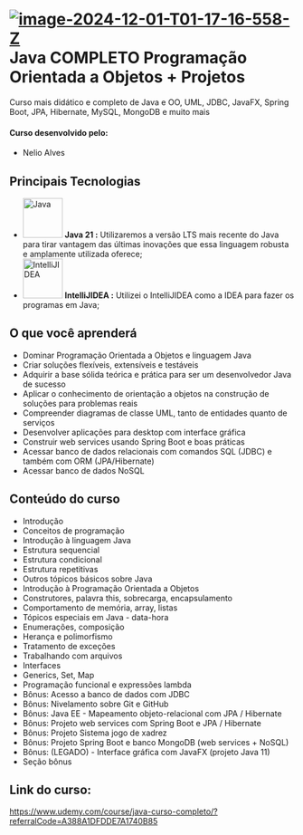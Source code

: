 # <a href="https://imgbb.com/"><img src="https://i.ibb.co/41NVDPM/image-2024-12-01-T01-17-16-558-Z.png" alt="image-2024-12-01-T01-17-16-558-Z" border="0"></a> Java COMPLETO Programação Orientada a Objetos + Projetos


Curso mais didático e completo de Java e OO, UML, JDBC, JavaFX, Spring Boot, JPA, Hibernate, MySQL, MongoDB e muito mais

#### Curso desenvolvido pelo:
- Nelio Alves

## Principais Tecnologias

- <img width="70px" src="https://cdn.jsdelivr.net/gh/devicons/devicon@latest/icons/java/java-original-wordmark.svg" title = "Java" /> <b>Java 21 :</b> Utilizaremos a versão LTS mais recente do Java para tirar vantagem das últimas inovações que essa linguagem robusta e amplamente utilizada oferece;
- <img width="70px" src="https://cdn.jsdelivr.net/gh/devicons/devicon@latest/icons/intellij/intellij-original.svg" title = "IntelliJIDEA" /> <b>IntelliJIDEA :</b> Utilizei o IntelliJIDEA como a IDEA para fazer os programas em Java;

## O que você aprenderá
- Dominar Programação Orientada a Objetos e linguagem Java
- Criar soluções flexíveis, extensíveis e testáveis
- Adquirir a base sólida teórica e prática para ser um desenvolvedor Java de sucesso
- Aplicar o conhecimento de orientação a objetos na construção de soluções para problemas reais
- Compreender diagramas de classe UML, tanto de entidades quanto de serviços
- Desenvolver aplicações para desktop com interface gráfica
- Construir web services usando Spring Boot e boas práticas
- Acessar banco de dados relacionais com comandos SQL (JDBC) e também com ORM (JPA/Hibernate)
- Acessar banco de dados NoSQL

## Conteúdo do curso
- Introdução
- Conceitos de programação
- Introdução à linguagem Java
- Estrutura sequencial
- Estrutura condicional
- Estrutura repetitivas
- Outros tópicos básicos sobre Java
- Introdução à Programação Orientada a Objetos
- Construtores, palavra this, sobrecarga, encapsulamento
- Comportamento de memória, array, listas
- Tópicos especiais em Java - data-hora
- Enumerações, composição
- Herança e polimorfismo
- Tratamento de exceções
- Trabalhando com arquivos
- Interfaces
- Generics, Set, Map
- Programação funcional e expressões lambda
- Bônus: Acesso a banco de dados com JDBC
- Bônus: Nivelamento sobre Git e GitHub
- Bônus: Java EE - Mapeamento objeto-relacional com JPA / Hibernate
- Bônus: Projeto web services com Spring Boot e JPA / Hibernate
- Bônus: Projeto Sistema jogo de xadrez
- Bônus: Projeto Spring Boot e banco MongoDB (web services + NoSQL)
- Bônus: (LEGADO) - Interface gráfica com JavaFX (projeto Java 11)
- Seção bônus



## Link do curso:

https://www.udemy.com/course/java-curso-completo/?referralCode=A388A1DFDDE7A1740B85







